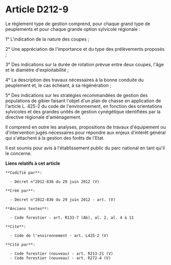 # Article D212-9

Le règlement type de gestion comprend, pour chaque grand type de peuplements et pour chaque grande option sylvicole
régionale : 

1° L'indication de la nature des coupes ; 

2° Une appréciation de l'importance et du type des prélèvements proposés ; 

3° Des indications sur la durée de rotation prévue entre deux coupes, l'âge et le diamètre d'exploitabilité ; 

4° La description des travaux nécessaires à la bonne conduite du peuplement et, le cas échéant, à sa régénération ; 

5° Des indications sur les stratégies recommandées de gestion des populations de gibier faisant l'objet d'un plan de chasse
en application de l'article L. 425-2 du code de l'environnement, en fonction des orientations sylvicoles et des grandes
unités de gestion cynégétique identifiées par la directive régionale d'aménagement. 

Il comprend en outre les analyses, propositions de travaux d'équipement ou d'intervention jugés nécessaires pour répondre aux
enjeux d'intérêt général qui s'attachent à la gestion des forêts de l'Etat. 

Il est soumis pour avis à l'établissement public du parc national en tant qu'il le concerne.

**Liens relatifs à cet article**

	**Codifié par**:

	  - Décret n°2012-836 du 29 juin 2012 (V)

	**Créé par**:

	  - Décret n°2012-836 du 29 juin 2012 - art. (V)

	**Anciens textes**:

	  - Code forestier - art. R133-7 (Ab), al. 2, al. 4 à 11

	**Cite**:

	  - Code de l'environnement - art. L425-2 (V)

	**Cité par**:

	  - Code forestier (nouveau) - art. R213-21 (V)
	  - Code forestier (nouveau) - art. R272-4 (V)
